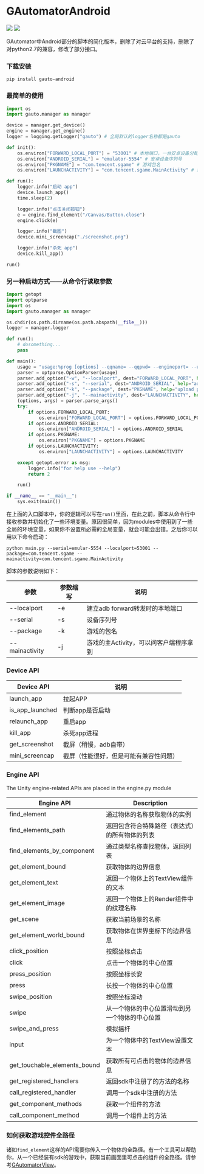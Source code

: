 # GAutomatorAndroid
[![](https://img.shields.io/badge/qintianchen-gauto--android-orange)](https://pypi.org/manage/project/gauto-android/releases/)
[![](https://img.shields.io/badge/version-v0.1.4-blue)](https://pypi.org/manage/project/gauto-android/releases/) 

GAutomator中Android部分的脚本的简化版本，删除了对云平台的支持，删除了对python2.7的兼容，修改了部分接口。

### 下载安装

```shell script
pip install gauto-android
```

### 最简单的使用

```python
import os
import gauto.manager as manager

device = manager.get_device()
engine = manager.get_engine()
logger = logging.getLogger("gauto") # 全局默认的logger名称都是gauto

def init():
    os.environ["FORWARD_LOCAL_PORT"] = "53001" # 本地端口，一台安卓设备分配一个
    os.environ["ANDROID_SERIAL"] = "emulator-5554" # 安卓设备序列号
    os.environ["PKGNAME"] = "com.tencent.sgame" # 游戏包名
    os.environ["LAUNCHACTIVITY"] = "com.tencent.sgame.MainActivity" # 游戏主Activity

def run():
    logger.info("启动 app")
    device.launch_app()
    time.sleep(2)

    logger.info("点击关闭按钮")
    e = engine.find_element("/Canvas/Button.close")
    engine.click(e)

    logger.info("截图")
    device.mini_screencap("./screenshot.png")

    logger.info("杀死 app")
    device.kill_app()

run()
```

### 另一种启动方式——从命令行读取参数

```python
import getopt
import optparse
import os
import gauto.manager as manager

os.chdir(os.path.dirname(os.path.abspath(__file__)))
logger = manager.logger

def run():
    # dosomething...
    pass

def main():
    usage = "usage:%prog [options] --qqname= --qqpwd= --engineport= --uiport= --serial="
    parser = optparse.OptionParser(usage)
    parser.add_option("-w", "--localport", dest="FORWARD_LOCAL_PORT", help="forward local port")
    parser.add_option("-s", "--serial", dest="ANDROID_SERIAL", help="adb devices android mobile serial")
    parser.add_option("-k", "--package", dest="PKGNAME", help="upload password")
    parser.add_option("-j", "--mainactivity", dest="LAUNCHACTIVITY", help="upload password")
    (options, args) = parser.parse_args()
    try:
        if options.FORWARD_LOCAL_PORT:
            os.environ["FORWARD_LOCAL_PORT"] = options.FORWARD_LOCAL_PORT
        if options.ANDROID_SERIAL:
            os.environ["ANDROID_SERIAL"] = options.ANDROID_SERIAL
        if options.PKGNAME:
            os.environ["PKGNAME"] = options.PKGNAME
        if options.LAUNCHACTIVITY:
            os.environ["LAUNCHACTIVITY"] = options.LAUNCHACTIVITY

    except getopt.error as msg:
        logger.info("for help use --help")
        return 2

    run()

if __name__ == "__main__":
    sys.exit(main())

```

在上面的入口脚本中，你的逻辑可以写在`run()`里面，在此之前，脚本从命令行中接收参数并初始化了一些环境变量。原因很简单，因为modules中使用到了一些全局的环境变量，如果你不设置所必需的全局变量，就会可能会出错。之后你可以用以下命令启动：
```shell script
python main.py --serial=emular-5554 --localport=53001 --package=com.tencent.sgame --mainactivity=com.tencent.sgame.MainActivity
```
脚本的参数说明如下：

|参数|参数缩写|说明|
|------|------|------|
|--localport|-e|建立adb forward转发时的本地端口|
|--serial|-s|设备序列号|
|--package|-k|游戏的包名|
|--mainactivity|-j|游戏的主Activity，可以问客户端程序拿到|

### Device API

|Device API|说明|
|---|---|
|launch_app|拉起APP|
|is_app_launched|判断app是否启动|
|relaunch_app|重启app|
|kill_app|杀死app进程|
|get_screenshot|截屏（稍慢，adb自带）|
|mini_screencap|截屏（性能很好，但是可能有兼容性问题）|

### Engine API
The Unity engine-related APIs are placed in the engine.py module

| Engine API | Description |
| ------| ------ |
| find_element | 通过物体的名称获取物体的实例 |
| find_elements_path|返回包含符合特殊路径（表达式）的所有物体的列表|
|find_elements_by_component|通过类型名称查找物体，返回列表|
|get_element_bound|获取物体的边界信息|
|get_element_text|返回一个物体上的TextView组件的文本|
|get_element_image|返回一个物体上的Render组件中的纹理名称|
|get_scene|获取当前场景的名称|
|get_element_world_bound|获取物体在世界坐标下的边界信息|
|click_position|按照坐标点击|
|click|点击一个物体的中心位置|
|press_position|按照坐标长安|
|press|长按一个物体的中心位置|
|swipe_position|按照坐标滑动|
|swipe|从一个物体的中心位置滑动到另一个物体的中心位置|
|swipe_and_press|模拟摇杆|
|input|为一个物体中的TextView设置文本|
|get_touchable_elements_bound|获取所有可点击的物体的边界信息|
|get_registered_handlers|返回sdk中注册了的方法的名称|
|call_registered_handler|调用一个sdk中注册的方法|
|get_component_methods|获取一个组件的方法|
|call_component_method|调用一个组件上的方法|

### 如何获取游戏控件全路径

诸如`find_element`这样的API需要你传入一个物体的全路径。有一个工具可以帮助你，从一个已经装有sdk的游戏中，获取当前画面里可点击的组件的全路径。请参考[GAutomatorView](https://github.com/qintianchen/GAutomatorView)。

